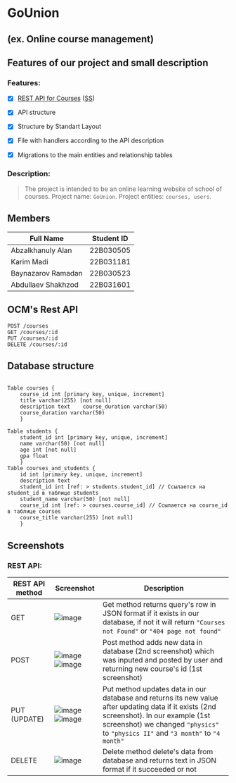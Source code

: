 # GoUnion 
## (ex. Online course management)

## Features of our project and small description

### Features:
- [x] [REST API for Courses](#ocms-rest-api) ([SS](#rest-api))
- [x] API structure
- [x] Structure by Standart Layout
- [x] File with handlers according to the API description
- [x] Migrations to the main entities and relationship tables


### Description:
> The project is intended to be an online learning website of school of courses.
> Project name: `GoUnion`.
> Project entities: `courses, users`.

## Members

| Full Name | Student ID |
| --------- | ---------- |
| Abzalkhanuly Alan | 22B030505 |
| Karim Madi | 22B031181 |
| Baynazarov Ramadan | 22B030523 |
| Abdullaev Shakhzod | 22B031601 |

## OCM's Rest API

```
POST /courses
GET /courses/:id
PUT /courses/:id
DELETE /courses/:id
```

## Database structure

```

Table courses { 
    course_id int [primary key, unique, increment]      
    title varchar(255) [not null] 
    description text    course_duration varchar(50)
    course_duration varchar(50) 
    }

Table students {    
    student_id int [primary key, unique, increment] 
    name varchar(50) [not null]    
    age int [not null]
    gpa float
    }
Table courses_and_students {
    id int [primary key, unique, increment]    
    description text
    student_id int [ref: > students.student_id] // Ссылается на student_id в таблице students    
    student_name varchar(50) [not null]
    course_id int [ref: > courses.course_id] // Ссылается на course_id в таблице courses    
    course_title varchar(255) [not null]
    }

```

## Screenshots

### REST API:

| REST API method | Screenshot | Description |
| ----- | ---------- | --------- |
| GET | ![image](https://github.com/itzHiti/GoLang-Project-2024/assets/81374715/3a288d93-2414-4403-9b40-ce471b02a521) | Get method returns query's row in JSON format if it exists in our database, if not it will return `"Courses not Found"` or `"404 page not found"` | 
| POST | ![image](https://github.com/itzHiti/GoLang-Project-2024/assets/81374715/db001542-a970-46c0-8236-52a6468e3933) ![image](https://github.com/itzHiti/GoLang-Project-2024/assets/81374715/d37184bb-6590-4521-a988-8b45958d7fa2) | Post method adds new data in database (2nd screenshot) which was inputed and posted by user and returning new course's id (1st screenshot) |
| PUT (UPDATE) | ![image](https://github.com/itzHiti/GoLang-Project-2024/assets/81374715/4d4121ae-54d0-4cea-9c22-cc7ef8cdfc6f) ![image](https://github.com/itzHiti/GoLang-Project-2024/assets/81374715/c2d81096-d9be-4da9-bb4d-37f5d17688d9) | Put method updates data in our database and returns its new value after updating data if it exists (2nd screenshot). In our example (1st screenshot) we changed `"physics"` to `"physics II"` and `"3 month"` to `"4 month"` |
| DELETE | ![image](https://github.com/itzHiti/GoLang-Project-2024/assets/81374715/c997d581-bdd9-4bb5-8b78-b99ccfae20b3) | Delete method delete's data from database and returns text in JSON format if it succeeded or not |